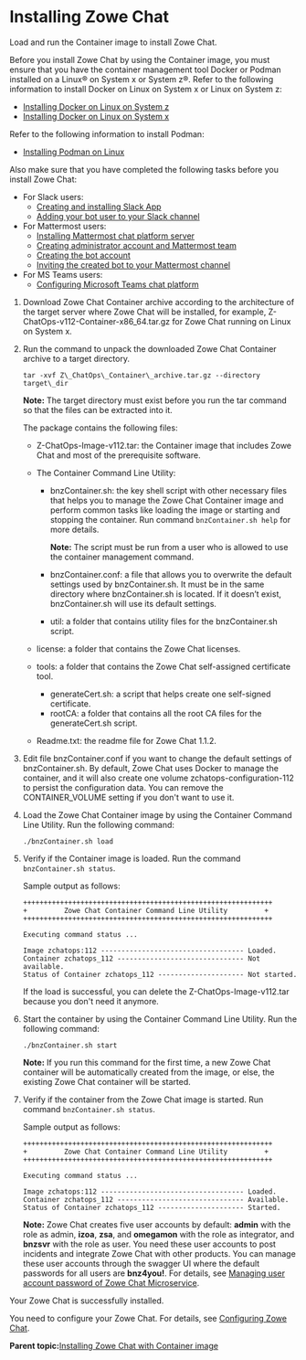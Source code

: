 # Installing Zowe Chat

Load and run the Container image to install Zowe Chat.

Before you install Zowe Chat by using the Container image, you must ensure that you have the container management tool Docker or Podman installed on a Linux® on System x or System z®. Refer to the following information to install Docker on Linux on System x or Linux on System z:

-   [Installing Docker on Linux on System z](https://www.ibm.com/developerworks/linux/linux390/docker.html)
-   [Installing Docker on Linux on System x](https://docs.docker.com/get-docker/)

Refer to the following information to install Podman:

-   [Installing Podman on Linux](https://podman.io/getting-started/installation)

Also make sure that you have completed the following tasks before you install Zowe Chat:

-   For Slack users:
    -   [Creating and installing Slack App](chatops_prerequisite_slack_app.md)
    -   [Adding your bot user to your Slack channel](chatops_prerequisite_invite_app_to_channel.md)
-   For Mattermost users:
    -   [Installing Mattermost chat platform server](chatops_prerequisite_mattermost_server.md)
    -   [Creating administrator account and Mattermost team](chatops_prerequisite_admin_account.md)
    -   [Creating the bot account](chatops_prerequisite_bot_account.md)
    -   [Inviting the created bot to your Mattermost channel](chatops_prerequisite_invite_mattermost.md)
-   For MS Teams users:
    -   [Configuring Microsoft Teams chat platform](chatops_prerequisite_teams_users.md)

1.  Download Zowe Chat Container archive according to the architecture of the target server where Zowe Chat will be installed, for example, Z-ChatOps-v112-Container-x86\_64.tar.gz for Zowe Chat running on Linux on System x.

2.  Run the command to unpack the downloaded Zowe Chat Container archive to a target directory.

    ```
    tar -xvf Z\_ChatOps\_Container\_archive.tar.gz --directory target\_dir
    ```

    **Note:** The target directory must exist before you run the tar command so that the files can be extracted into it.

    The package contains the following files:

    -   Z-ChatOps-Image-v112.tar: the Container image that includes Zowe Chat and most of the prerequisite software.
    -   The Container Command Line Utility:

        -   bnzContainer.sh: the key shell script with other necessary files that helps you to manage the Zowe Chat Container image and perform common tasks like loading the image or starting and stopping the container. Run command `bnzContainer.sh help` for more details.

            **Note:** The script must be run from a user who is allowed to use the container management command.

        -   bnzContainer.conf: a file that allows you to overwrite the default settings used by bnzContainer.sh. It must be in the same directory where bnzContainer.sh is located. If it doesn’t exist, bnzContainer.sh will use its default settings.
        -   util: a folder that contains utility files for the bnzContainer.sh script.
    -   license: a folder that contains the Zowe Chat licenses.
    -   tools: a folder that contains the Zowe Chat self-assigned certificate tool.
        -   generateCert.sh: a script that helps create one self-signed certificate.
        -   rootCA: a folder that contains all the root CA files for the generateCert.sh script.
    -   Readme.txt: the readme file for Zowe Chat 1.1.2.
3.  Edit file bnzContainer.conf if you want to change the default settings of bnzContainer.sh. By default, Zowe Chat uses Docker to manage the container, and it will also create one volume zchatops-configuration-112 to persist the configuration data. You can remove the CONTAINER\_VOLUME setting if you don't want to use it.

4.  Load the Zowe Chat Container image by using the Container Command Line Utility. Run the following command:

    ```
    ./bnzContainer.sh load
    ```

5.  Verify if the Container image is loaded. Run the command `bnzContainer.sh status`.

    Sample output as follows:

    ```
    +++++++++++++++++++++++++++++++++++++++++++++++++++++++++++++
    +         Zowe Chat Container Command Line Utility         +
    +++++++++++++++++++++++++++++++++++++++++++++++++++++++++++++
    
    Executing command status ...
    
    Image zchatops:112 ----------------------------------- Loaded.
    Container zchatops_112 ------------------------------- Not available.
    Status of Container zchatops_112 --------------------- Not started. 
    
    ```

    If the load is successful, you can delete the Z-ChatOps-Image-v112.tar because you don't need it anymore.

6.  Start the container by using the Container Command Line Utility. Run the following command:

    ```
    ./bnzContainer.sh start
    ```

    **Note:** If you run this command for the first time, a new Zowe Chat container will be automatically created from the image, or else, the existing Zowe Chat container will be started.

7.  Verify if the container from the Zowe Chat image is started. Run command `bnzContainer.sh status`.

    Sample output as follows:

    ```
    +++++++++++++++++++++++++++++++++++++++++++++++++++++++++++++
    +         Zowe Chat Container Command Line Utility         +
    +++++++++++++++++++++++++++++++++++++++++++++++++++++++++++++
    
    Executing command status ...
    
    Image zchatops:112 ----------------------------------- Loaded.
    Container zchatops_112 ------------------------------- Available.
    Status of Container zchatops_112 --------------------- Started. 
    
    ```

    **Note:** Zowe Chat creates five user accounts by default: **admin** with the role as admin, **izoa**, **zsa**, and **omegamon** with the role as integrator, and **bnzsvr** with the role as user. You need these user accounts to post incidents and integrate Zowe Chat with other products. You can manage these user accounts through the swagger UI where the default passwords for all users are **bnz4you!**. For details, see [Managing user account password of Zowe Chat Microservice](chatops_first_steps_managing_users.md).


Your Zowe Chat is successfully installed.

You need to configure your Zowe Chat. For details, see [Configuring Zowe Chat](chatops_config.md).

**Parent topic:**[Installing Zowe Chat with Container image](chatops_install_docker_package.md)


